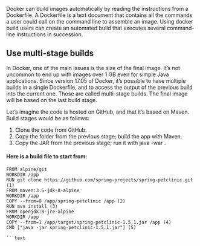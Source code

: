 Docker can build images automatically by reading the instructions from a Dockerfile. A Dockerfile is a text document that contains all the commands a user could call on the command line to assemble an image. Using docker build users can create an automated build that executes several command-line instructions in succession.

## Use multi-stage builds
  In Docker, one of the main issues is the size of the final image. It’s not uncommon to end up with images over 1 GB even for simple Java applications. Since version 17.05 of Docker, it’s possible to have multiple builds in a single Dockerfile, and to access the output of the previous build into the current one. Those are called multi-stage builds. The final image will be based on the last build stage.

Let’s imagine the code is hosted on GitHub, and that it’s based on Maven. Build stages would be as follows:

1. Clone the code from GitHub.
2. Copy the folder from the previous stage; build the app with Maven.
3. Copy the JAR from the previous stage; run it with java -war .

#### Here is a build file to start from:

````text
FROM alpine/git
WORKDIR /app
RUN git clone https://github.com/spring-projects/spring-petclinic.git (1)
FROM maven:3.5-jdk-8-alpine
WORKDIR /app
COPY --from=0 /app/spring-petclinic /app (2)
RUN mvn install (3)
FROM openjdk:8-jre-alpine
WORKDIR /app
COPY --from=1 /app/target/spring-petclinic-1.5.1.jar /app (4)
CMD ["java -jar spring-petclinic-1.5.1.jar"] (5)

```text


